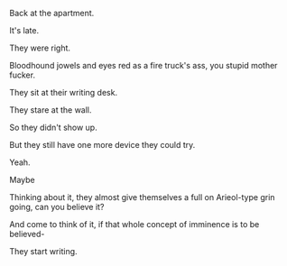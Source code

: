 Back at the apartment.

It's late.

They were right.

Bloodhound jowels and eyes red as a fire truck's ass, you stupid mother fucker.

They sit at their writing desk.

They stare at the wall.

So they didn't show up.

But they still have one more device they could try.

Yeah.

Maybe

Thinking about it, they almost give themselves a full on Arieol-type grin going, can you believe it?

And come to think of it, if that whole concept of imminence is to be believed-

They start writing.